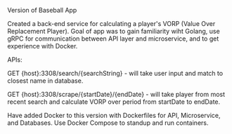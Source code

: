 Version of Baseball App

Created a back-end service for calculating a player's VORP (Value Over Replacement Player).  Goal of app was to gain familiarity wiht Golang, use gRPC for communication between API layer and microservice, and to get experience with Docker.

APIs: 

GET {host}:3308/search/{searchString} - will take user input and match to closest name in database.

GET {host}:3308/scrape/{startDate}/{endDate} - will take player from most recent search and calculate VORP over period from startDate to endDate.

Have added Docker to this version with Dockerfiles for API, Microservice, and Databases.  Use Docker Compose to standup and run containers.
